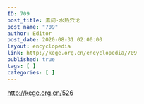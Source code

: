 ```yaml
---
ID: 709
post_title: 素问·水热穴论
post_name: "709"
author: Editor
post_date: 2020-08-31 02:00:00
layout: encyclopedia
link: http://kege.org.cn/encyclopedia/709
published: true
tags: [ ]
categories: [ ]
---
```

http://kege.org.cn/526